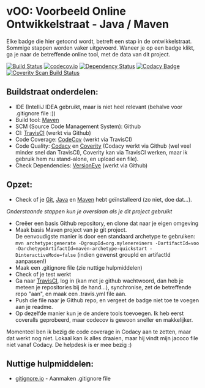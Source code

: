 # vOO: Voorbeeld Online Ontwikkelstraat - Java / Maven

Elke badge die hier getoond wordt, betreft een stap in de ontwikkelstraat. Sommige stappen worden vaker uitgevoerd.
Waneer je op een badge klikt, ga je naar de betreffende online tool, met de data van dit project.

[![Build Status](https://travis-ci.org/mylene/vOO.svg?branch=master)](https://travis-ci.org/mylene/vOO)
[![codecov.io](https://codecov.io/github/mylene/vOO/coverage.svg?branch=master)](https://codecov.io/github/mylene/vOO?branch=master)
[![Dependency Status](https://www.versioneye.com/user/projects/56cdb9cd6b21e5003d474261/badge.svg?style=flat)](https://www.versioneye.com/user/projects/56cdb9cd6b21e5003d474261)
[![Codacy Badge](https://api.codacy.com/project/badge/grade/e8a7d768196d48739b5b84c7560ece68)](https://www.codacy.com/app/mylenereiners/vOO)
<a href="https://scan.coverity.com/projects/mylene-voo"><img alt="Coverity Scan Build Status" src="https://img.shields.io/coverity/scan/8052.svg"/></a> 

   
## Buildstraat onderdelen:    

* IDE (IntelliJ IDEA gebruikt, maar is niet heel relevant (behalve voor .gitignore file :))
* Build tool: [Maven]
* SCM (Source Code Management System): Github
* CI: [TravisCI] (werkt via Github)
* Code Coverage: [CodeCov] (werkt via TravisCI)
* Code Quality: [Codacy] en [Coverity] (Codacy werkt via Github (wel veel minder snel dan TravisCI), Coverity kan via TravisCI werken, maar ik gebruik hem nu stand-alone, en upload een file).
* Check Dependencies: [VersionEye] (werkt via Github)


## Opzet:

* Check of je [Git], [Java] en [Maven] hebt geïnstalleerd (zo niet, doe dat...).

*Onderstaande stappen kun je overslaan als je dit project gebruikt*

* Creëer een basis Github repository, en clone dat naar je eigen omgeving
* Maak basis Maven project van je git project.    
    De eenvoudigste manier is door een standaard archetype te gebruiken: 
    `mvn archetype:generate -DgroupId=org.mylenereiners -DartifactId=voo -DarchetypeArtifactId=maven-archetype-quickstart -DinteractiveMode=false`
    (indien gewenst groupId en artifactId aanpassen!)
* Maak een .gitignore file (zie nuttige hulpmiddelen) 
* Check of je test werkt
* Ga naar [TravisCI], log in (kan met je github wachtwoord, dan heb je meteen je repositories bij de hand...), synchronise, zet de betreffende repo "aan", en maak een .travis.yml file aan.
* Push die file naar je Github repo, en vergeet de badge niet toe te voegen aan je readme.
* Op dezelfde manier kun je de andere tools toevoegen. Ik heb eerst coveralls geprobeerd, maar codecov is gewoon sneller en makkelijker.

Momenteel ben ik bezig de code coverage in Codacy aan te zetten, maar dat werkt nog niet. Lokaal kan ik alles draaien, maar hij vindt mijn jacoco file niet vanaf Codacy. De helpdesk is er mee bezig :)


##  Nuttige hulpmiddelen:

* [gitignore.io] - Aanmaken .gitignore file
   

<!--- Links -->
[gitignore.io]: http://gitignore.io/
[TravisCI]: http://travisci.org/
[Git]: http://git-scm.com/
[Java]: http://www.oracle.com/technetwork/java/index.html
[Maven]: http://maven.apache.org/
[CodeCov]: https;//codecov.io/
[Codacy]: https://www.codacy.com/
[Coverity]: https://scan.coverity.com/
[VersionEye]: https://www.versioneye.com/